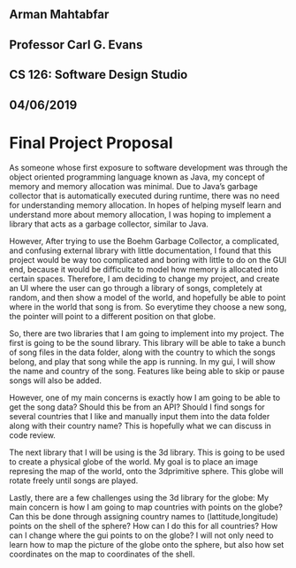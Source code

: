 ## Arman Mahtabfar
## Professor Carl G. Evans
## CS 126: Software Design Studio
## 04/06/2019
# Final Project Proposal

As someone whose first exposure to software development was through the object oriented programming language known as Java, my concept of memory and memory allocation was minimal. Due to Java’s garbage collector that is automatically executed during runtime, there was no need for understanding memory allocation. In hopes of helping myself learn and understand more about memory allocation, I was hoping to implement a library that acts as a garbage collector, similar to Java. 

However, After trying to use the Boehm Garbage Collector, a complicated, and confusing external library with little documentation, I found that this project would be way too complicated and boring with little to do on the GUI end, because it would be difficulte to model how memory is allocated into certain spaces. Therefore, I am deciding to change my project, and create an UI where the user can go through a library of songs, completely at random, and then show a model of the world, and hopefully be able to point where in the world that song is from. So everytime they choose a new song, the pointer will point to a different position on that globe.

So, there are two libraries that I am going to implement into my project. The first is going to be the sound library. This library will be able to take a bunch of song files in the data folder, along with the country to which the songs belong, and play that song while the app is running. In my gui, I will show the name and country of the song. Features like being able to skip or pause songs will also be added. 

However, one of my main concerns is exactly how I am going to be able to get the song data? Should this be from an API? Should I find songs for several countries that I like and manually input them into the data folder along with their country name? This is hopefully what we can discuss in code review. 

The next library that I will be using is the 3d library. This is going to be used to create a physical globe of the world. My goal is to place an image represing the map of the world, onto the 3dprimitive sphere. This globe will rotate freely until songs are played.

Lastly, there are a few challenges using the 3d library for the globe: My main concern is how I am going to map countries with points on the globe? Can this be done through assigning country names to (lattitude,longitude) points on the shell of the sphere? How can I do this for all countries? How can I change where the gui points to on the globe? I will not only need to learn how to map the picture of the globe onto the sphere, but also how set coordinates on the map to coordinates of the shell.

